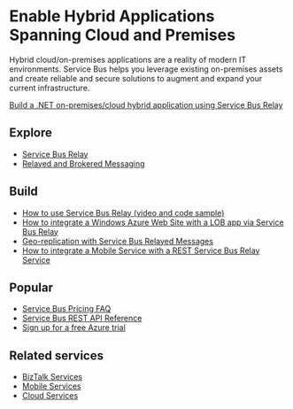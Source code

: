<properties pageTitle="Enable Hybrid Applications Spanning Cloud and Premises" metaKeywords="Service Bus, Cloud, Hybrid" description="Learn how to build hybrid applications that span across the cloud and on premises." services="service-bus" documentationCenter=".NET" title="Enable Hybrid Applications Spanning Cloud and Premises" authors="sethm" solutions="" manager="dwrede" editor="mattshel" />

<tags ms.service="service-bus" ms.workload="tbd" ms.tgt_pltfrm="na" ms.devlang="multiple" ms.topic="article" ms.date="01/01/1900" ms.author="sethm" />

# Enable Hybrid Applications Spanning Cloud and Premises

Hybrid cloud/on-premises applications are a reality of modern IT environments. Service Bus helps you leverage existing on-premises assets and create reliable and secure solutions to augment and expand your current infrastructure.

[Build a .NET on-premises/cloud hybrid application using Service Bus Relay](http://azure.microsoft.com/en-us/documentation/articles/cloud-services-dotnet-hybrid-app-using-service-bus-relay/)

## Explore

- [Service Bus Relay](http://azure.microsoft.com/en-us/documentation/articles/service-bus-dotnet-how-to-use-relay/)
- [Relayed and Brokered Messaging](http://msdn.microsoft.com/en-us/library/azure/hh367519.aspx)

## Build

- [How to use Service Bus Relay (video and code sample)](http://appfabricdemos.codeplex.com/releases/view/67597)
- [How to integrate a Windows Azure Web Site with a LOB app via Service Bus Relay](http://code.msdn.microsoft.com/windowsazure/How-to-integrate-a-Windows-f1fedff8) 
- [Geo-replication with Service Bus Relayed Messages](http://code.msdn.microsoft.com/windowsazure/Geo-replication-with-16dbfecd)
- [How to integrate a Mobile Service with a REST Service Bus Relay Service](http://blogs.msdn.com/b/paolos/archive/2013/07/09/how-to-integrate-a-mobile-service-with-a-rest-service-bus-relay-service.aspx)
 
## Popular
- [Service Bus Pricing FAQ](http://msdn.microsoft.com/library/windowsazure/Hh667438.aspx)
- [Service Bus REST API Reference](http://msdn.microsoft.com/library/windowsazure/hh780717.aspx)
- [Sign up for a free Azure trial](http://azure.microsoft.com/en-us/pricing/free-trial/?WT.mc_id=A85619ABF)
 
## Related services
- [BizTalk Services](http://azure.microsoft.com/en-us/services/biztalk-services/)
- [Mobile Services](http://azure.microsoft.com/en-us/services/mobile-services/)
- [Cloud Services](http://azure.microsoft.com/en-us/services/cloud-services/) 
